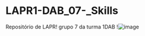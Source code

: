 # LAPR1-DAB_07-_Skills
Repositório de LAPR! grupo 7 da turma 1DAB
!![image](https://github.com/user-attachments/assets/f3afc237-1acb-4217-87e5-e0fdca86d01d)

